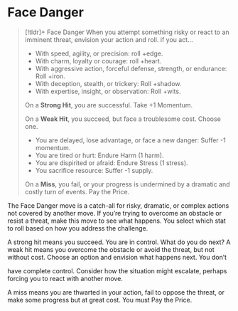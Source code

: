 # Face Danger
> [!tldr]+ Face Danger
> When you attempt something risky or react to an imminent threat, envision your action and roll. if you act...
> - With speed, agility, or precision: roll +edge.
> - With charm, loyalty or courage: roll +heart.
> - With aggressive action, forceful defense, strength, or endurance: Roll +iron.
> - With deception, stealth, or trickery: Roll +shadow.
> - With expertise, insight, or observation: Roll +wits.
> 
> On a **Strong Hit**, you are successful. Take +1 Momentum.
> 
> On a **Weak Hit**, you succeed, but face a troublesome cost. Choose one.
> - You are delayed, lose advantage, or face a new danger: Suffer -1 momentum.
> - You are tired or hurt: Endure Harm (1 harm).
> - You are dispirited or afraid: Endure Stress (1 stress).
> - You sacrifice resource: Suffer -1 supply.
> 
> On a **Miss**, you fail, or your progress is undermined by a dramatic and costly turn of events. Pay the Price.

The Face Danger move is a catch-all for risky, dramatic, or complex actions not covered by another move. If you’re trying to overcome an obstacle or resist a threat, make this move to see what happens. You select which stat to roll based on how you address the challenge.

A strong hit means you succeed. You are in control. What do you do next? A weak hit means you overcome the obstacle or avoid the threat, but not without cost. Choose an option and envision what happens next. You don’t

have complete control. Consider how the situation might escalate, perhaps forcing you to react with another move.

A miss means you are thwarted in your action, fail to oppose the threat, or make some progress but at great cost. You must Pay the Price.